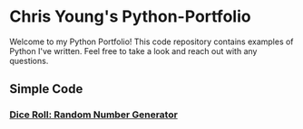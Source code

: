 # Chris Young's Python-Portfolio

Welcome to my Python Portfolio! This code repository contains examples of Python I've written. Feel free to take a look and reach out with any questions.

## Simple Code

### [Dice Roll: Random Number Generator](https://github.com/reachchrisyoung/Python-Portfolio/blob/a90acd608544882d84def77406f030ddc909bebb/Random%20Number%20Generator%3A%20Dice%20Roll)

